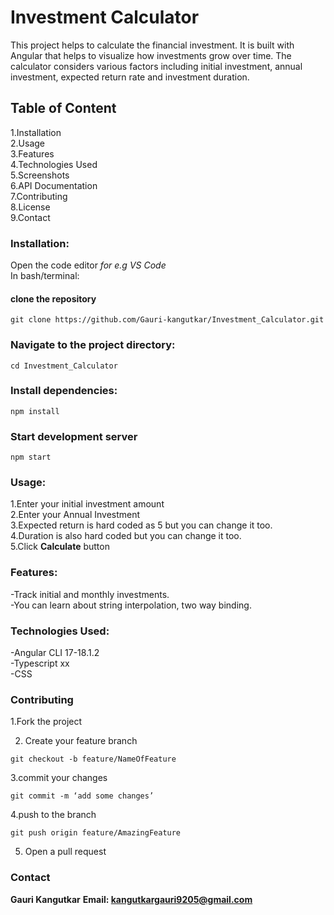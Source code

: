 # Investment Calculator  
This project helps to calculate the financial investment. It is built with Angular that helps to visualize how investments grow over time. 
The calculator considers various factors including initial investment, annual investment, expected return rate and investment duration.
## Table of Content  
1.Installation  
2.Usage  
3.Features  
4.Technologies Used  
5.Screenshots  
6.API Documentation  
7.Contributing  
8.License  
9.Contact  
### Installation:  
Open the code editor *for e.g VS Code*  
In bash/terminal:  
#### clone the repository  
```
git clone https://github.com/Gauri-kangutkar/Investment_Calculator.git
```
### Navigate to the project directory:
```
cd Investment_Calculator
```
### Install dependencies:
```
npm install
```
### Start development server
```
npm start
```
### Usage:  
1.Enter your initial investment amount  
2.Enter your Annual Investment  
3.Expected return is hard coded as 5 but you can change it too.  
4.Duration is also hard coded but you can change it too.  
5.Click **Calculate** button   

### Features:
-Track initial and monthly investments.  
-You can learn about string interpolation, two way binding.  

### Technologies Used:
-Angular CLI 17-18.1.2  
-Typescript xx  
-CSS  

### Contributing
1.Fork the project

2. Create your feature branch
```
git checkout -b feature/NameOfFeature
```

3.commit your changes
```
git commit -m ‘add some changes’
```

4.push to the branch
```
git push origin feature/AmazingFeature
```

5. Open a pull request

### Contact
**Gauri Kangutkar**
**Email: kangutkargauri9205@gmail.com**




